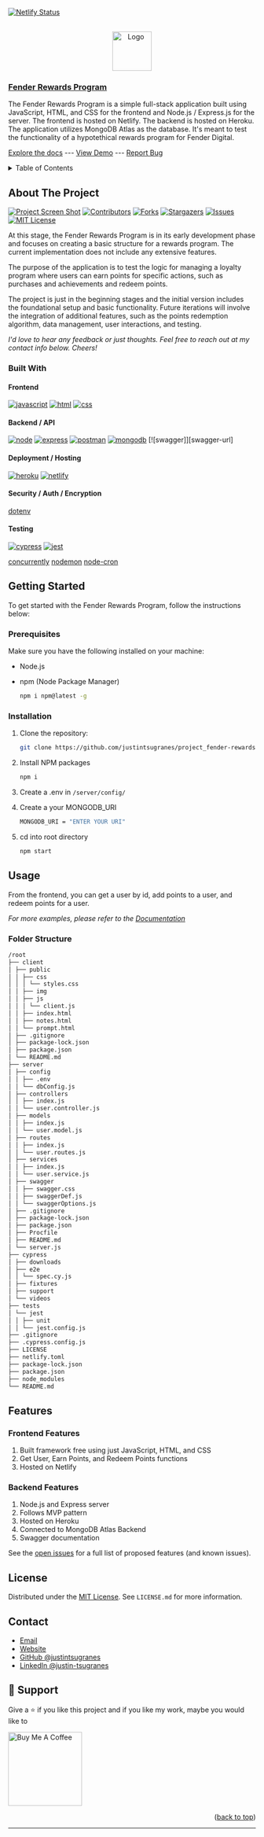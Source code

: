 <a name="readme-top"></a>

<!-- STATUS BADGES -->

[![Netlify Status](https://api.netlify.com/api/v1/badges/190615d9-f107-409b-9855-22f0999b6a33/deploy-status)](https://app.netlify.com/sites/willowy-kheer-7c8f81/deploys)

<!-- PROJECT HEADING -->
<br />
<div align="center">
  <a href="https://github.com/justintsugranes/">
    <img src="images/logo.webp" alt="Logo" width="80" height="80">
  </a>
</div>

### [Fender Rewards Program][project-url]

The Fender Rewards Program is a simple full-stack application built using JavaScript, HTML, and CSS for the frontend and Node.js / Express.js for the server. The frontend is hosted on Netlify. The backend is hosted on Heroku. The application utilizes MongoDB Atlas as the database. It's meant to test the functionality of a hypotethical rewards program for Fender Digital.

[Explore the docs][repo-url] --- [View Demo][project-url] --- [Report Bug][issues-url]

<!-- TABLE OF CONTENTS -->
<details>
  <summary>Table of Contents</summary>
  <ol>
    <li>
      <a href="#about-the-project">About The Project</a>
      <ul>
        <li><a href="#built-with">Built With</a></li>
      </ul>
    </li>
    <li>
      <a href="#getting-started">Getting Started</a>
      <ul>
        <li><a href="#prerequisites">Prerequisites</a></li>
        <li><a href="#installation">Installation</a></li>
      </ul>
    </li>
    <li><a href="#usage">Usage</a></li>
    <li><a href="#license">License</a></li>
    <li><a href="#contact">Contact</a></li>
  </ol>
</details>

## About The Project

[![Project Screen Shot][project-screenshot]][project-url] [![Contributors][contributors-shield]][contributors-url] [![Forks][forks-shield]][forks-url] [![Stargazers][stars-shield]][stars-url] [![Issues][issues-shield]][issues-url] [![MIT License][license-shield]][license-url]

At this stage, the Fender Rewards Program is in its early development phase and focuses on creating a basic structure for a rewards program. The current implementation does not include any extensive features.

The purpose of the application is to test the logic for managing a loyalty program where users can earn points for specific actions, such as purchases and achievements and redeem points.

The project is just in the beginning stages and the initial version includes the foundational setup and basic functionality. Future iterations will involve the integration of additional features, such as the points redemption algorithm, data management, user interactions, and testing.

_I'd love to hear any feedback or just thoughts. Feel free to reach out at my contact info below. Cheers!_

### Built With

#### Frontend

<!-- - **Web** -->

[![javascript]][javascript-url]
[![html]][html-url]
[![css]][css-url]

<!-- - **UI/UX / Graphic Design** -->
  <!-- [![figma]][figma-url] -->

#### Backend / API

[![node]][node-url]
[![express]][express-url]
[![postman]][postman-url]
[![mongodb]][mongodb-url]
[![swagger]][swagger-url]

#### Deployment / Hosting

[![heroku]][heroku-url]
[![netlify]][netlify-url]

#### Security / Auth / Encryption

<!-- [jwt] -->
<!-- [google-auth] -->
<!-- [bcrypt] -->
<!-- [nanoid -->
<!-- [uuid] -->

[dotenv](https://www.npmjs.com/package/dotenv)

#### Testing

[![cypress]][cypress-url]
[![jest]][jest-url]

<!-- #### Misc Packages -->

[concurrently](https://www.npmjs.com/package/concurrently)
[nodemon](https://nodemon.io/)
[node-cron](https://www.npmjs.com/package/node-cron)

<!-- TODO: UPDATE INFO -->

## Getting Started

To get started with the Fender Rewards Program, follow the instructions below:

### Prerequisites

Make sure you have the following installed on your machine:

- Node.js
- npm (Node Package Manager)

  ```sh
  npm i npm@latest -g
  ```

### Installation

1. Clone the repository:

   ```sh
   git clone https://github.com/justintsugranes/project_fender-rewards.git
   ```

2. Install NPM packages

   ```sh
   npm i
   ```

3. Create a .env in `/server/config/`

4. Create a your MONGODB_URI

   ```sh
   MONGODB_URI = "ENTER YOUR URI"
   ```

5. cd into root directory

   ```sh
   npm start
   ```

## Usage

From the frontend, you can get a user by id, add points to a user, and redeem points for a user.

_For more examples, please refer to the [Documentation][repo-url]_

### Folder Structure

```md
/root
├── client
│ ├── public
│ │ ├── css
│ │ │ └── styles.css
│ │ ├── img
│ │ ├── js
│ │ │ └── client.js
│ │ ├── index.html
│ │ ├── notes.html
│ │ └── prompt.html
│ ├── .gitignore
│ ├── package-lock.json
│ ├── package.json
│ └── README.md
├── server
│ ├── config
│ │ ├── .env
│ │ └── dbConfig.js
│ ├── controllers
│ │ ├── index.js
│ │ └── user.controller.js
│ ├── models
│ │ ├── index.js
│ │ └── user.model.js
│ ├── routes
│ │ ├── index.js
│ │ └── user.routes.js
│ ├── services
│ │ ├── index.js
│ │ └── user.service.js
│ ├── swagger
│ │ ├── swagger.css
│ │ ├── swaggerDef.js
│ │ └── swaggerOptions.js
│ ├── .gitignore
│ ├── package-lock.json
│ ├── package.json
│ ├── Procfile
│ ├── README.md
│ └── server.js
├── cypress
│ ├── downloads
│ ├── e2e
│ │ └── spec.cy.js
│ ├── fixtures
│ ├── support
│ └── videos
├── tests
│ └── jest
│ │ ├── unit
│ │ └── jest.config.js
├── .gitignore
├── .cypress.config.js
├── LICENSE
├── netlify.toml
├── package-lock.json
├── package.json
├── node_modules
└── README.md
```

## Features

### Frontend Features

1. Built framework free using just JavaScript, HTML, and CSS
2. Get User, Earn Points, and Redeem Points functions
3. Hosted on Netlify

### Backend Features

1. Node.js and Express server
2. Follows MVP pattern
3. Hosted on Heroku
4. Connected to MongoDB Atlas Backend
5. Swagger documentation

See the [open issues][issues-url] for a full list of proposed features (and known issues).

## License

Distributed under the [MIT License][license-url]. See `LICENSE.md` for more information.

## Contact

- [Email](mailto:justinjontsugranes@gmail.com?subject=Hi%2C%20from%20GitHub%21')
- [Website](https://justintsugranes.com)
- [GitHub @justintsugranes](https://github.com/justintsugranes 'Justin Tsugranes')
- [LinkedIn @justin-tsugranes](https://linkedin.com/in/justin-tsugranes)

## 🤝 Support

Give a ⭐️ if you like this project and if you like my work, maybe you would like to

<a href="https://www.buymeacoffee.com/tsugranes" target="_blank"><img src="https://cdn.buymeacoffee.com/buttons/v2/default-red.png" alt="Buy Me A Coffee" width="150"></a>

<!-- ## Acknowledgments

- []() -->

<p align="right">(<a href="#readme-top">back to top</a>)</p>

---

<!-- LINK & IMAGE VARIABLES -->
<!-- https://www.markdownguide.org/basic-syntax/#reference-style-links -->

[project-screenshot]: images/project-screenshot.webp
[project-url]: https://fender-rewards.netlify.app/
[repo-url]: https://github.com/justintsugranes/project_fender-rewards.git
[contributors-shield]: https://img.shields.io/github/contributors/justintsugranes/project_fender-rewards.svg?style=for-the-badge
[contributors-url]: https://github.com/justintsugranes/project_fender-rewards/graphs/contributors
[forks-shield]: https://img.shields.io/github/forks/justintsugranes/project_fender-rewards.svg?style=for-the-badge
[forks-url]: https://github.com/justintsugranes/project_fender-rewards/network/members
[stars-shield]: https://img.shields.io/github/stars/justintsugranes/project_fender-rewards.svg?style=for-the-badge
[stars-url]: https://github.com/justintsugranes/project_fender-rewards/stargazers
[issues-shield]: https://img.shields.io/github/issues/justintsugranes/project_fender-rewards.svg?style=for-the-badge
[issues-url]: https://github.com/justintsugranes/project_fender-rewards/issues
[license-shield]: https://img.shields.io/github/license/justintsugranes/project_fender-rewards.svg?style=for-the-badge
[license-url]: https://github.com/justinTsugranes/project_fender-rewards/blob/main/LICENSE.md

<!-- TECH SHIELD VARIABLES -->

<!-- WEB LANGUANGES /  LIBRARIES / FRAMEWORKS -->

[javascript]: https://img.shields.io/badge/JavaScript-F7DF1E?style=for-the-badge&logo=javascript&logoColor=white
[javascript-url]: https://developer.mozilla.org/en-US/docs/Web/JavaScript

<!-- UI / CSS LIBRARIES -->

[html]: https://img.shields.io/badge/HTML5-e34f26?style=for-the-badge&logo=html5&logoColor=white
[html-url]: https://developer.mozilla.org/en-US/docs/Glossary/HTML5
[css]: https://img.shields.io/badge/CSS3-1572B6?style=for-the-badge&logo=css3&logoColor=white
[css-url]: https://developer.mozilla.org/en-US/docs/Web/CSS

<!-- API -->

[express]: https://img.shields.io/badge/Express.js-000000?style=for-the-badge&logo=express&logoColor=white
[express-url]: https://expressjs.com/
[node]: https://img.shields.io/badge/Node.Js-2343853?style=for-the-badge&logo=node.js&logoColor=white
[node-url]: https://nodejs.org/
[postman]: https://img.shields.io/badge/Postman-FF6C37?style=for-the-badge&logo=postman&logoColor=white
[postman-url]: https://www.postman.com/

<!-- DATABASE -->

[mongodb]: https://img.shields.io/badge/MongoDB-47A248?style=for-the-badge&logo=mongodb&logoColor=white
[mongodb-url]: https://www.mongodb.com/home

<!-- [mongoose]: https://mongoosejs.com/docs/ -->

<!-- AUTH / SECURITY-->

<!-- [bcrypt]: https://www.npmjs.com/package/bcrypt -->
<!-- [jwt]: https://jwt.io/ -->
<!-- [nanoid]:  -->
<!-- [uuid]:  -->

<!-- TESTING -->

[cypress]: https://img.shields.io/badge/Cypress-17202C?style=for-the-badge&logo=cypress&logoColor=white
[cypress-url]: https://www.cypress.io/
[jest]: https://img.shields.io/badge/Jest-C21325?style=for-the-badge&logo=jest&logoColor=white
[jest-url]: https://jestjs.io/

<!-- HOSTING / DEPLOYMENT -->

[heroku]: https://img.shields.io/badge/Heroku-563D7C?style=for-the-badge&logo=heroku&logoColor=white
[heroku-url]: https://www.heroku.com/
[netlify]: https://img.shields.io/badge/Netlify-00C7B7?style=for-the-badge&logo=netlify&logoColor=white
[netlify-url]: https://www.netlify.com/
